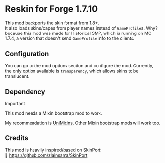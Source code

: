 # Reskin for Forge 1.7.10
This mod backports the skin format from 1.8+.
<br>It also loads skins/capes from player names instead of `GameProfile`s. Why? because this mod was made for Historical SMP, which is running on MC 1.7.4, a version that doesn't send `GameProfile` info to the clients.

## Configuration
You can go to the mod options section and configure the mod. Currently, the only option available is `transparency`, which allows skins to be translucent.

## Dependency
> [!IMPORTANT]
> This mod needs a Mixin bootstrap mod to work.

My recommendation is [UniMixins](https://modrinth.com/mod/unimixins). Other Mixin bootstrap mods will work too.

## Credits
This mod is heavily inspired/based on SkinPort:
<br>🔗 https://github.com/zlainsama/SkinPort